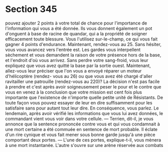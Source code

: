 # Section 345

pouvez ajouter 2 points à votre total de chance pour
l'importance de l'information qui vous a été donnée. Ils vous
donnent également un pot d'onguent à base de racine de
quandar, qui a la propriété de soigner efficacement toute
blessure. Vous l'utilisez sur-le-champ, ce qui vous fait gagner 4
points d'endurance. Maintenant, rendez-vous au 25.
Sans hésiter, vous vous avancez vers l'entrée est. Les gardes vous
interpellent sèchement et vous demandent la raison de votre
présence hors de la base, et l'endroit d'où vous arrivez. Sans
perdre votre sang-froid, vous leur expliquez que vous avez quitté
la base par la sortie ouest. Maintenant, allez-vous leur préciser
que l'on vous a envoyé réparer un moteur d'hélicoptère (rendez-
vous au 26) ou que vous avez été chargé d'aller ravitailler une
patrouille (rendez-vous au 220)?
La décision n'est pas facile à prendre et c'est après avoir
soigneusement peser le pour et le contre que vous en venez à la
conclusion que votre mission est cent fois plus importante que
l'existence de n'importe quelle petite unité de Résistants. De
toute façon vous pouvez essayer de leur en dire suffisamment
pour les satisfaire sans pour autant tout leur dire. En
conséquence, vous parlez. Le lendemain, après avoir vérifié les
informations que vous lui avez données, le commandant vient
vous voir dans votre cellule.
— Terrien, dit-il, je vous annonce que la sentence prononcée
contre vous et qui vous condamnait à une mort certaine a été
commuée en sentence de mort probable.
Il éclate d'un rire cynique et vous fait mener sous bonne garde
jusqu'à une pièce comportant deux portes.
— L'une de ces portes, explique-t-il, vous mènera à une mort
instantanée. L'autre s'ouvre sur une arène réservée aux combats